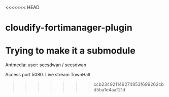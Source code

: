 <<<<<<< HEAD
# cloudify-fortimanager-plugin

Trying to make it a submodule
=======

Antmedia:
 user: secsdwan / secsdwan

Access port 5080. Live stream TownHall 
>>>>>>> ccb234921149274853f699262cbd5ba1e4aaf21d
